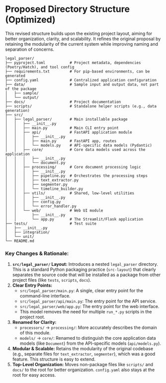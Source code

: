 # Proposed Directory Structure (Optimized)

This revised structure builds upon the existing project layout, aiming for better organization, clarity, and scalability. It refines the original proposal by retaining the modularity of the current system while improving naming and separation of concerns.

```
legal_parser/
├── pyproject.toml           # Project metadata, dependencies (Poetry/Hatch), and tool config
├── requirements.txt         # For pip-based environments, can be generated
├── config.yaml              # Centralized application configuration
├── data/                    # Sample input and output data, not part of the package
│   ├── sample/
│   └── output/
├── docs/                    # Project documentation
├── scripts/                 # Standalone helper scripts (e.g., data generation)
├── src/
│   ├── legal_parser/        # Main installable package
│   │   ├── __init__.py
│   │   ├── main.py          # Main CLI entry point
│   │   ├── api/             # FastAPI application module
│   │   │   ├── __init__.py
│   │   │   ├── main.py      # FastAPI app, routes
│   │   │   └── models.py    # API-specific data models (Pydantic)
│   │   ├── core/            # Core data models used across the application
│   │   │   ├── __init__.py
│   │   │   └── document.py
│   │   ├── processing/      # Core document processing logic
│   │   │   ├── __init__.py
│   │   │   ├── pipeline.py  # Orchestrates the processing steps
│   │   │   ├── text_extractor.py
│   │   │   ├── segmenter.py
│   │   │   └── timeline_builder.py
│   │   ├── utils/           # Shared, low-level utilities
│   │   │   ├── __init__.py
│   │   │   ├── config.py
│   │   │   └── error_handler.py
│   │   └── web/             # Web UI module
│   │       ├── __init__.py
│   │       └── app.py       # The Streamlit/Flask application
├── tests/                   # Test suite
│   ├── __init__.py
│   ├── integration/
│   └── unit/
└── README.md
```

### Key Changes & Rationale:

1.  **`src/legal_parser/` Layout:** Introduces a nested `legal_parser` directory. This is a standard Python packaging practice (`src-layout`) that clearly separates the source code that will be installed as a package from other project files (like `tests`, `scripts`, `docs`).
2.  **Clear Entry Points:**
    *   `src/legal_parser/main.py`: A single, clear entry point for the command-line interface.
    *   `src/legal_parser/api/main.py`: The entry point for the API service.
    *   `src/legal_parser/web/app.py`: The entry point for the web interface.
    *   This model removes the need for multiple `run_*.py` scripts in the project root.
3.  **Renamed for Clarity:**
    *   `processors/` -> `processing/`: More accurately describes the domain of this module.
    *   `models/` -> `core/`: Renamed to distinguish the core application data models (like `Document`) from the API-specific models (`api/models.py`).
4.  **Modular & Scalable:** Retains the modularity of the original codebase (e.g., separate files for `text_extractor`, `segmenter`), which was a good feature. This structure is easy to extend.
5.  **Top-Level Organization:** Moves non-package files like `scripts/` and `docs/` to the root for better organization. `config.yaml` also stays at the root for easy access.
